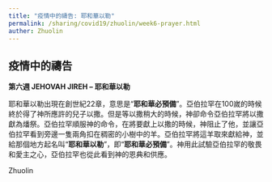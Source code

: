 ```yaml
---
title: "疫情中的禱告: 耶和華以勒"
permalink: /sharing/covid19/zhuolin/week6-prayer.html
auther: Zhuolin
---
```


## 疫情中的禱告   

**第六週 JEHOVAH JIREH – 耶和華以勒**

耶和華以勒出現在創世紀22章，意思是“**耶和華必預備**”。亞伯拉罕在100嵗的時候終於得了神所應許的兒子以撒。但是等以撒稍大的時候，神卻命令亞伯拉罕將以撒獻為燔祭。亞伯拉罕順服神的命令，在將要獻上以撒的時候，神阻止了他，並讓亞伯拉罕看到旁邊一隻兩角扣在稠密的小樹中的羊。亞伯拉罕將這羊取來獻給神，並給那個地方起名叫“**耶和華以勒**”，即“**耶和華必預備**”。神用此試驗亞伯拉罕的敬畏和愛主之心，亞伯拉罕也從此看到神的恩典和供應。  

Zhuolin  
